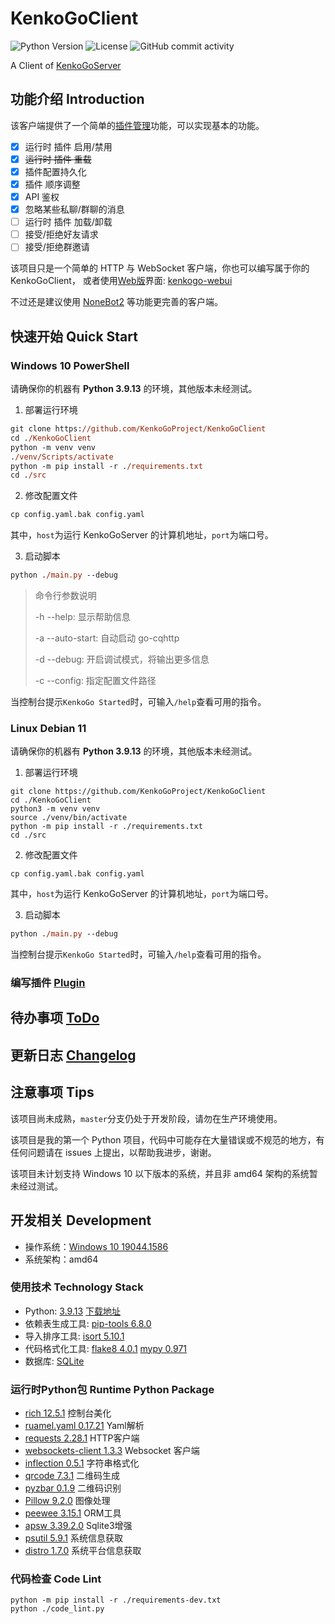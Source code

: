 # KenkoGoClient

![Python Version](https://img.shields.io/badge/python-3.9.13-blue)
![License](https://img.shields.io/github/license/KenkoGoProject/KenkoGoClient)
![GitHub commit activity](https://img.shields.io/github/commit-activity/m/KenkoGoProject/KenkoGoClient)

A Client of [KenkoGoServer](https://github.com/KenkoGoProject/KenkoGoServer)

## 功能介绍 Introduction

该客户端提供了一个简单的[插件管理](docs/plugin.md)功能，可以实现基本的功能。

- [x] 运行时 插件 启用/禁用
- [x] ~~运行时 插件 重载~~
- [x] 插件配置持久化
- [x] 插件 顺序调整
- [x] API 鉴权
- [x] 忽略某些私聊/群聊的消息
- [ ] 运行时 插件 加载/卸载
- [ ] 接受/拒绝好友请求
- [ ] 接受/拒绝群邀请

该项目只是一个简单的 HTTP 与 WebSocket 客户端，你也可以编写属于你的 KenkoGoClient，
或者使用[Web版](https://kenkogo.akagiyui.com)界面: [kenkogo-webui](https://github.com/KenkoGoProject/kenkogo-webui)

不过还是建议使用 [NoneBot2](https://v2.nonebot.dev/) 等功能更完善的客户端。

## 快速开始 Quick Start

### Windows 10 PowerShell

请确保你的机器有 **Python 3.9.13** 的环境，其他版本未经测试。

1. 部署运行环境

```ps
git clone https://github.com/KenkoGoProject/KenkoGoClient
cd ./KenkoGoClient
python -m venv venv
./venv/Scripts/activate
python -m pip install -r ./requirements.txt
cd ./src
```

2. 修改配置文件

```ps
cp config.yaml.bak config.yaml
```

其中，`host`为运行 KenkoGoServer 的计算机地址，`port`为端口号。

3. 启动脚本

```ps
python ./main.py --debug
```

> 命令行参数说明
> 
> -h --help: 显示帮助信息
> 
> -a --auto-start: 自动启动 go-cqhttp
> 
> -d --debug: 开启调试模式，将输出更多信息
> 
> -c --config: 指定配置文件路径

当控制台提示`KenkoGo Started`时，可输入`/help`查看可用的指令。

### Linux Debian 11

请确保你的机器有 **Python 3.9.13** 的环境，其他版本未经测试。

1. 部署运行环境

```shell
git clone https://github.com/KenkoGoProject/KenkoGoClient
cd ./KenkoGoClient
python3 -m venv venv
source ./venv/bin/activate
python -m pip install -r ./requirements.txt
cd ./src
```

2. 修改配置文件

```shell
cp config.yaml.bak config.yaml
```

其中，`host`为运行 KenkoGoServer 的计算机地址，`port`为端口号。

3. 启动脚本

```ps
python ./main.py --debug
```

当控制台提示`KenkoGo Started`时，可输入`/help`查看可用的指令。

### 编写插件 [Plugin](docs/plugin.md)

## 待办事项 [ToDo](docs/todo.md)

## 更新日志 [Changelog](Changelog.md)


## 注意事项 Tips

该项目尚未成熟，`master`分支仍处于开发阶段，请勿在生产环境使用。

该项目是我的第一个 Python 项目，代码中可能存在大量错误或不规范的地方，有任何问题请在 issues 上提出，以帮助我进步，谢谢。

该项目未计划支持 Windows 10 以下版本的系统，并且非 amd64 架构的系统暂未经过测试。

## 开发相关 Development

- 操作系统：[Windows 10 19044.1586](https://www.microsoft.com/zh-cn/windows)
- 系统架构：amd64

### 使用技术 Technology Stack

- Python: [3.9.13](https://www.python.org/) [下载地址](https://www.python.org/downloads/release/python-3913/)
- 依赖表生成工具: [pip-tools 6.8.0](https://github.com/jazzband/pip-tools/)
- 导入排序工具: [isort 5.10.1](https://pycqa.github.io/isort/)
- 代码格式化工具: [flake8 4.0.1](https://flake8.readthedocs.io/en/latest/) [mypy 0.971](https://mypy.readthedocs.io/en/latest/)
- 数据库: [SQLite](https://www.sqlite.org/index.html)

### 运行时Python包  Runtime Python Package

- [rich 12.5.1](https://github.com/Textualize/rich/blob/master/README.cn.md) 控制台美化
- [ruamel.yaml 0.17.21](https://yaml.readthedocs.io/en/latest/) Yaml解析
- [requests 2.28.1](https://requests.readthedocs.io/en/latest/) HTTP客户端
- [websockets-client 1.3.3](https://github.com/websocket-client/websocket-client) Websocket 客户端
- [inflection 0.5.1](https://github.com/jpvanhal/inflection) 字符串格式化
- [qrcode 7.3.1](https://github.com/lincolnloop/python-qrcode) 二维码生成
- [pyzbar 0.1.9](https://pypi.org/project/pyzbar/) 二维码识别
- [Pillow 9.2.0](https://python-pillow.org/) 图像处理
- [peewee 3.15.1](https://github.com/coleifer/peewee/) ORM工具
- [apsw 3.39.2.0](https://github.com/rogerbinns/apsw/) Sqlite3增强
- [psutil 5.9.1](https://github.com/giampaolo/psutil) 系统信息获取
- [distro 1.7.0](https://github.com/python-distro/distro) 系统平台信息获取

### 代码检查 Code Lint

```shell
python -m pip install -r ./requirements-dev.txt
python ./code_lint.py
```
